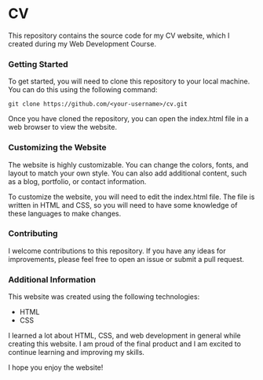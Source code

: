 # CV
This repository contains the source code for my CV website, which I created during my Web Development Course.

### Getting Started
To get started, you will need to clone this repository to your local machine. You can do this using the following command:

`git clone https://github.com/<your-username>/cv.git`

Once you have cloned the repository, you can open the index.html file in a web browser to view the website.

### Customizing the Website
The website is highly customizable. You can change the colors, fonts, and layout to match your own style. You can also add additional content, such as a blog, portfolio, or contact information.

To customize the website, you will need to edit the index.html file. The file is written in HTML and CSS, so you will need to have some knowledge of these languages to make changes.

### Contributing
I welcome contributions to this repository. If you have any ideas for improvements, please feel free to open an issue or submit a pull request.

### Additional Information
This website was created using the following technologies:

- HTML
- CSS

I learned a lot about HTML, CSS, and web development in general while creating this website. I am proud of the final product and I am excited to continue learning and improving my skills.

I hope you enjoy the website!
